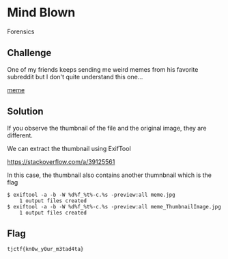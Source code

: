 # Mind Blown
Forensics

## Challenge 

One of my friends keeps sending me weird memes from his favorite subreddit but I don't quite understand this one...

[meme](694003b3deecf2382b3aa510e5f3e5f5153bb9c062e4f20878c0d343bc297767_meme.jpg)

## Solution

If you observe the thumbnail of the file and the original image, they are different.

We can extract the thumbnail using ExifTool

https://stackoverflow.com/a/39125561

In this case, the thumbnail also contains another thumnbnail which is the flag
	
	$ exiftool -a -b -W %d%f_%t%-c.%s -preview:all meme.jpg
	    1 output files created
	$ exiftool -a -b -W %d%f_%t%-c.%s -preview:all meme_ThumbnailImage.jpg
	    1 output files created

## Flag

	tjctf{kn0w_y0ur_m3tad4ta}

